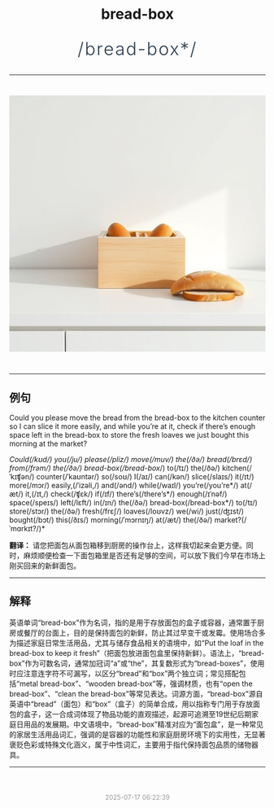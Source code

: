 <div align="center">

# bread-box

<div style="margin: 30px 0;">
<h1 style="font-size: 2.5em; font-weight: 300; letter-spacing: 2px; margin: 0; color: #2c3e50;">
/bread-box*/
</h1>
</div>

</div>

---

<div align="center" style="margin: 40px 0;">

![bread-box](images/bread-box.png)

</div>

---

## 例句

Could you please move the bread from the bread-box to the kitchen counter so I can slice it more easily, and while you’re at it, check if there’s enough space left in the bread-box to store the fresh loaves we just bought this morning at the market?

*Could(/kʊd/) you(/ju/) please(/pliz/) move(/muv/) the(/ðə/) bread(/brɛd/) from(/frəm/) the(/ðə/) bread-box(/bread-box*/) to(/tɪ/) the(/ðə/) kitchen(/ˈkɪʧən/) counter(/ˈkaʊntər/) so(/soʊ/) I(/aɪ/) can(/kən/) slice(/slaɪs/) it(/ɪt/) more(/mɔr/) easily,(/ˈizəli,/) and(/ənd/) while(/waɪl/) you’re(/you’re*/) at(/æt/) it,(/ɪt,/) check(/ʧɛk/) if(/ɪf/) there’s(/there’s*/) enough(/ɪˈnəf/) space(/speɪs/) left(/lɛft/) in(/ɪn/) the(/ðə/) bread-box(/bread-box*/) to(/tɪ/) store(/stɔr/) the(/ðə/) fresh(/frɛʃ/) loaves(/loʊvz/) we(/wi/) just(/ʤɪst/) bought(/bɔt/) this(/ðɪs/) morning(/ˈmɔrnɪŋ/) at(/æt/) the(/ðə/) market?(/ˈmɑrkɪt?/)*

**翻译：** 请您把面包从面包箱移到厨房的操作台上，这样我切起来会更方便。同时，麻烦顺便检查一下面包箱里是否还有足够的空间，可以放下我们今早在市场上刚买回来的新鲜面包。

---

## 解释

英语单词“bread-box”作为名词，指的是用于存放面包的盒子或容器，通常置于厨房或餐厅的台面上，目的是保持面包的新鲜，防止其过早变干或发霉。使用场合多为描述家庭日常生活用品，尤其与储存食品相关的语境中，如“Put the loaf in the bread-box to keep it fresh”（把面包放进面包盒里保持新鲜）。语法上，“bread-box”作为可数名词，通常加冠词“a”或“the”，其复数形式为“bread-boxes”，使用时应注意连字符不可漏写，以区分“bread”和“box”两个独立词；常见搭配包括“metal bread-box”、“wooden bread-box”等，强调材质，也有“open the bread-box”、“clean the bread-box”等常见表达。词源方面，“bread-box”源自英语中“bread”（面包）和“box”（盒子）的简单合成，用以指称专门用于存放面包的盒子，这一合成词体现了物品功能的直观描述，起源可追溯至19世纪后期家庭日用品的发展期。中文语境中，“bread-box”精准对应为“面包盒”，是一种常见的家居生活用品词汇，强调的是容器的功能性和家庭厨房环境下的实用性，无显著褒贬色彩或特殊文化涵义，属于中性词汇，主要用于指代保持面包品质的储物器具。


---

<div align="center" style="margin-top: 50px;">
<small style="color: #999; font-size: 0.9em;">2025-07-17 06:22:39</small>
</div>
